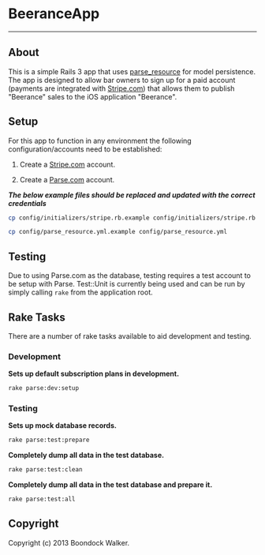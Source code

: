 BeeranceApp
===========
***

About
-----

This is a simple Rails 3 app that uses [parse_resource](http://github.com/adelevie/parse_resource) for model persistence. The app is designed to allow bar owners to sign up for a paid account (payments are integrated with [Stripe.com](http://stripe.com)) that allows them to publish "Beerance" sales to the iOS application "Beerance".

Setup
-----

For this app to function in any environment the following configuration/accounts need to be established:

1. Create a [Stripe.com](https://stripe.com/) account.

2. Create a [Parse.com](https://parse.com/) account.

***The below example files should be replaced and updated with the correct credentials***

```bash
cp config/initializers/stripe.rb.example config/initializers/stripe.rb
```

```bash
cp config/parse_resource.yml.example config/parse_resource.yml
```

Testing
-------

Due to using Parse.com as the database, testing requires a test account to be setup with Parse. Test::Unit is currently being used and can be run by simply calling ```rake``` from the application root.

Rake Tasks
----------

There are a number of rake tasks available to aid development and testing.

### Development

**Sets up default subscription plans in development.**

```bash
rake parse:dev:setup
```


### Testing

**Sets up mock database records.**

```bash
rake parse:test:prepare
```

**Completely dump all data in the test database.**

```bash
rake parse:test:clean
```

**Completely dump all data in the test database and prepare it.**

```bash
rake parse:test:all
```

Copyright
---------

Copyright (c) 2013 Boondock Walker.